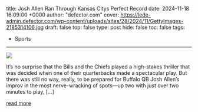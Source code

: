 title: Josh Allen Ran Through Kansas Citys Perfect Record
date: 2024-11-18 16:09:00 +0000
author: "defector.com"
cover: https://lede-admin.defector.com/wp-content/uploads/sites/28/2024/11/GettyImages-2185314106.jpg
draft: false
top: false
type: post
hide: false
toc: false
tags:
  - Sports
---

![](https://lede-admin.defector.com/wp-content/uploads/sites/28/2024/11/GettyImages-2185314106.jpg)

It’s no surprise that the Bills and the Chiefs played a high-stakes thriller that was decided when one of their quarterbacks made a spectacular play. But there was still no way, really, to be prepared for Buffalo QB Josh Allen’s improv in the most nerve-wracking of spots—up two with just over two minutes to play, \[…\]

[read more](https://defector.com/josh-allen-ran-through-kansas-citys-perfect-record)
